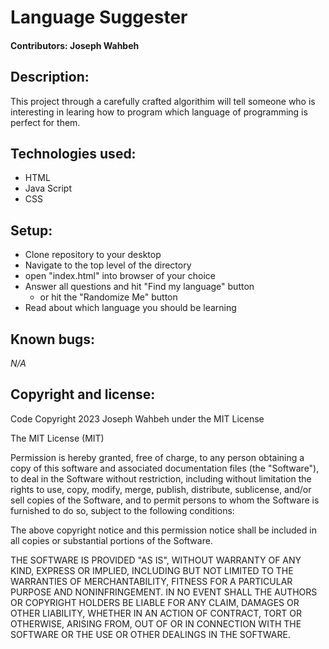 # Language Suggester

#### Contributors: Joseph Wahbeh

## Description:
This project through a carefully crafted algorithim will tell someone who is interesting in learing how to program which language of programming is perfect for them. 
## Technologies used: 
- HTML
- Java Script
- CSS

## Setup:
- Clone repository to your desktop
- Navigate to the top level of the directory
- open "index.html" into browser of your choice
- Answer all questions and hit "Find my language" button 
    - or hit the "Randomize Me" button 
- Read about which language you should be learning

## Known bugs:
*N/A*

## Copyright and license:
Code Copyright 2023 Joseph Wahbeh under the MIT License

The MIT License (MIT)

Permission is hereby granted, free of charge, to any person obtaining a copy
of this software and associated documentation files (the "Software"), to deal
in the Software without restriction, including without limitation the rights
to use, copy, modify, merge, publish, distribute, sublicense, and/or sell
copies of the Software, and to permit persons to whom the Software is
furnished to do so, subject to the following conditions:

The above copyright notice and this permission notice shall be included in
all copies or substantial portions of the Software.

THE SOFTWARE IS PROVIDED "AS IS", WITHOUT WARRANTY OF ANY KIND, EXPRESS OR
IMPLIED, INCLUDING BUT NOT LIMITED TO THE WARRANTIES OF MERCHANTABILITY,
FITNESS FOR A PARTICULAR PURPOSE AND NONINFRINGEMENT. IN NO EVENT SHALL THE
AUTHORS OR COPYRIGHT HOLDERS BE LIABLE FOR ANY CLAIM, DAMAGES OR OTHER
LIABILITY, WHETHER IN AN ACTION OF CONTRACT, TORT OR OTHERWISE, ARISING FROM,
OUT OF OR IN CONNECTION WITH THE SOFTWARE OR THE USE OR OTHER DEALINGS IN
THE SOFTWARE.
